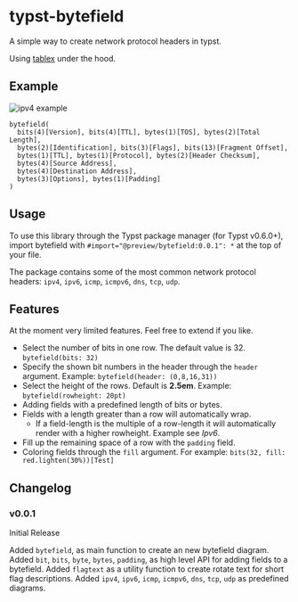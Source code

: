 # typst-bytefield 

A simple way to create network protocol headers in typst.

Using [tablex](https://github.com/PgBiel/typst-tablex) under the hood.

## Example

![ipv4 example](https://github.com/jomaway/typst-bytefield/blob/9ef42c9472ff1d8eddb869867a45cf4af21a8478/ipv4-example.png)

```typst  
bytefield(
  bits(4)[Version], bits(4)[TTL], bytes(1)[TOS], bytes(2)[Total Length],
  bytes(2)[Identification], bits(3)[Flags], bits(13)[Fragment Offset],
  bytes(1)[TTL], bytes(1)[Protocol], bytes(2)[Header Checksum],
  bytes(4)[Source Address],
  bytes(4)[Destination Address],
  bytes(3)[Options], bytes(1)[Padding]
)
```

## Usage

To use this library through the Typst package manager (for Typst v0.6.0+), import bytefield with `#import="@preview/bytefield:0.0.1": *` at the top of your file.

The package contains some of the most common network protocol headers: `ipv4`, `ipv6`, `icmp`, `icmpv6`, `dns`, `tcp`, `udp`.


## Features

At the moment very limited features. Feel free to extend if you like.

- Select the number of bits in one row. The default value is 32. `bytefield(bits: 32)`
- Specify the shown bit numbers in the header through the `header` argument. Example: `bytefield(header: (0,8,16,31))` 
- Select the height of the rows. Default is **2.5em**. Example: `bytefield(rowheight: 20pt)`  
- Adding fields with a predefined length of bits or bytes. 
- Fields with a length greater than a row will automatically wrap. 
  - If a field-length is the multiple of a row-length it will automatically render with a higher rowheight. Example see *Ipv6*. 
- Fill up the remaining space of a row with the `padding` field.
- Coloring fields through the `fill` argument. For example: `bits(32, fill: red.lighten(30%))[Test]` 



## Changelog

### v0.0.1

Initial Release

Added `bytefield`, as main function to create an new bytefield diagram. 
Added `bit`, `bits`, `byte`, `bytes`, `padding`, as high level API for adding fields to a bytefield. 
Added `flagtext` as a utility function to create rotate text for short flag descriptions.
Added `ipv4`, `ipv6`, `icmp`, `icmpv6`, `dns`, `tcp`, `udp` as predefined diagrams.
